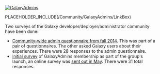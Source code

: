 <div class='center'><a href='/Community/GalaxyAdmins'><img src='/Images/Logos/GalaxyAdmins.png' alt='GalaxyAdmins' /></a></div>

PLACEHOLDER_INCLUDE(/Community/GalaxyAdmins/LinkBox)

Two surveys of the Galaxy developer/deployer/administrator community have been done:

* [Community-wide admin questionnaire from fall 2014](/src/Community/GalaxyAdmins/Surveys/2014/index.md). This was part of a pair of questionnaires.  The other asked Galaxy users about their experiences.  There were 28 responses to the admin questionnaire.
* [Initial survey](/Community/GalaxyAdmins/Surveys/2012) of GalaxyAdmins membership as part of the group's launch, an online survey was [sent out in May](/src/News/GalaxyCzarsSurvey/index.md).  There were 31 total responses.
